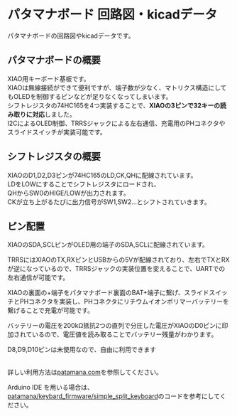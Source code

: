 # パタマナボード 回路図・kicadデータ
パタマナボードの回路図やkicadデータです。

## パタマナボードの概要
XIAO用キーボード基板です。<br>
XIAOは無線接続ができて便利ですが、端子数が少なく、マトリクス構造にしてもOLEDを制御するピンなどが足りなくなってしまいます。<br>
シフトレジスタの74HC165を4つ実装することで、**XIAOの3ピンで32キーの読み取りに対応**しました。<br>
I2CによるOLED制御、TRRSジャックによる左右通信、充電用のPHコネクタやスライドスイッチが実装可能です。

## シフトレジスタの概要
XIAOのD1,D2,D3ピンが74HC165のLD,CK,QHに配線されています。<br>
LDをLOWにすることでシフトレジスタにロードされ、<br>
QHからSW0のHIGE/LOWが出力されます。<br>
CKが立ち上がるたびに出力信号がSW1,SW2...とシフトされていきます。

## ピン配置
XIAOのSDA,SCLピンがOLED用の端子のSDA,SCLに配線されています。

TRRSにはXIAOのTX,RXピンとUSBからの5Vが配線されており、左右でTXとRXが逆になっているので、TRRSジャックの実装位置を変えることで、UARTでの左右通信が可能です。

XIAOの裏面の+端子をパタマナボード裏面のBAT+端子に繋げ、スライドスイッチとPHコネクタを実装し、PHコネクタにリチウムイオンポリマーバッテリーを繋げることで充電が可能です。

バッテリーの電圧を200kΩ抵抗2つの直列で分圧した電圧がXIAOのD0ピンに印加されているので、電圧値を読み取ることでバッテリー残量がわかります。

D8,D9,D10ピンは未使用なので、自由に利用できます<br><br>

詳しい利用方法は[patamana.com](https://patamana.com)を参照してください。

Arduino IDE を用いる場合は、[patamana/keybard_firmware/simple_split_keyboard](https://github.com/patamana/keyboard_firmware/tree/main/simple_split_keyboard)のコードを参考にしてください。


